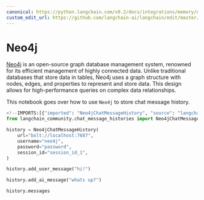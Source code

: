 ```yaml
---
canonical: https://python.langchain.com/v0.2/docs/integrations/memory/neo4j_chat_message_history/
custom_edit_url: https://github.com/langchain-ai/langchain/edit/master/docs/docs/integrations/memory/neo4j_chat_message_history.ipynb
---
```


# Neo4j

[Neo4j](https://en.wikipedia.org/wiki/Neo4j) is an open-source graph database management system, renowned for its efficient management of highly connected data. Unlike traditional databases that store data in tables, Neo4j uses a graph structure with nodes, edges, and properties to represent and store data. This design allows for high-performance queries on complex data relationships.

This notebook goes over how to use `Neo4j` to store chat message history.


```python
<!--IMPORTS:[{"imported": "Neo4jChatMessageHistory", "source": "langchain_community.chat_message_histories", "docs": "https://api.python.langchain.com/en/latest/chat_message_histories/langchain_community.chat_message_histories.neo4j.Neo4jChatMessageHistory.html", "title": "Neo4j"}]-->
from langchain_community.chat_message_histories import Neo4jChatMessageHistory

history = Neo4jChatMessageHistory(
    url="bolt://localhost:7687",
    username="neo4j",
    password="password",
    session_id="session_id_1",
)

history.add_user_message("hi!")

history.add_ai_message("whats up?")
```


```python
history.messages
```